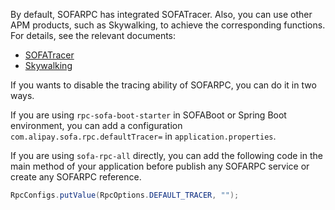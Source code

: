 By default, SOFARPC has integrated SOFATracer. Also, you can use other APM products, such as Skywalking, to achieve the corresponding functions. For details, see the relevant documents:

* [SOFATracer](./SOFATracer-Usage)
* [Skywalking](./Skywalking-Usage)

If you wants to disable the tracing ability of SOFARPC, you can do it in two ways.

If you are using `rpc-sofa-boot-starter` in SOFABoot or Spring Boot environment, you can add a configuration `com.alipay.sofa.rpc.defaultTracer=` in `application.properties`.

If you are using `sofa-rpc-all` directly, you can add the following code in the main method of your application before publish any SOFARPC service or create any SOFARPC reference.

```java
RpcConfigs.putValue(RpcOptions.DEFAULT_TRACER, "");
```